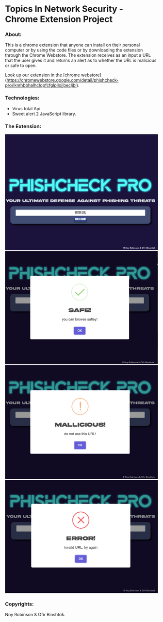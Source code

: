 # Topics In Network Security - Chrome Extension Project

### About:
This is a chrome extension that anyone can install on their personal computer or by using the code files or by downloading the extension through the Chrome Webstore. 
The extension receives as an input a URL that the user gives it and returns an alert as to whether the URL is malicious or safe to open.

Look up our extension in the [chrome webstore] (https://chromewebstore.google.com/detail/phishcheck-pro/lkmhbbhalhclopfcfglpllojjbecljbl).

### Technologies:
* Virus total Api
* Sweet alert 2 JavaScript library.

### The Extension:
![Extension](extension.png)
![Safe alert](safe_alert.png)
![Malicious alert](mallicious_alert.png)
![Error alert](error_alert.png)

### Copyrights:
Noy Robinson & Ofir Binshtok.
